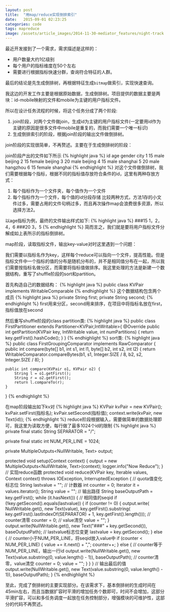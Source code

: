 ```yaml
---
layout: post
title:  "用map/reduce实现倒排索引"
date:   2015-09-01 02:23:25
categories: code
tags: mapreduce
image: /assets/article_images/2014-11-30-mediator_features/night-track.JPG
---
```

最近开发接到了一个需求，需求描述是这样的：

- 用户数量大约1亿级别
- 每个用户的指标维度在50个左右
- 需要进行根据指标快速分群，查询符合特征的人群。

最后的结论是先生成倒排树，再根据特征生成`bitmap`做索引，实现快速查询。

我这边的开发工作主要是根据原始数据，生成倒排树。项目提供的数据主要是两块：id-mobile映射的文件和mobile为主键的用户指标文件。

所以在设计任务流程的时候，将这个任务分成了两个阶段:

1. join阶段，对两个文件做join，生成id为主键的用户指标文件(一定要用id作为主键的原因是很多文件中mobile是重复的，而我们需要一个唯一标识)
2. 生成倒排索引的阶段，根据join阶段的输出文件做倒排树。

join阶段的实现很简单，不再赘述。主要在于生成倒排树的阶段：

join阶段产出的文件如下所示
{% highlight java %}
id        age        gender        city
1         15         male          beijing
2         15         female        beijing
3         20         male          beijing
4         15         male          shanghai
5         20         male          hangzhou
6         15         female        shanghai
{% endhighlight %}
对这个文件做倒排树，我们需要根据每个指标，根据不同的指标值存放符合条件的id，这里有两种存放方式：

1. 每个指标作为一个文件夹，每个值作为一个文件
2. 每个指标作为一个文件，每个值的id分段存储
比较两种方式，方法1存的小文件过多，需要占用的文件句柄过多，而且再次操作map会浪费很多资源，所以选择方法2。

以age指标为例，最终的文件输出样式如下:
{% highlight java %}
###15
1，2，4，6
###20
3，5
{% endhighlight %}
简而言之，我们就是要将用户指标文件分解成如上表所示的指标倒排树。

map阶段，读取指标文件，输出key-value对时这里遇到一个问题：

我们需要以指标名作为key，这样每个reduce可以指向一个文件，提高性能。但是指标文件中一个指标的值的分布是随机分布的，并不是相同值分布在一起，所以我们需要按指标名做分区，而需要将指标值做排序。我这里处理的方法是新建一个数据结构，重写了shuffle阶段的sort和partition。

首先构造自己的数据结构：
{% highlight java %}
public class KVPair implements WritableComparable<KVPair>
{% endhighlight %}
这个数据结构包含两个成员
{% highlight java %}
private String first;
private String second;
{% endhighlight %}
first用来分区，second用来排序，在项目中将指标名放在first，指标值放在second

然后重写shuffle阶段的class
partition类:
{% highlight java %}
public class FirstPartitioner extends Partitioner<KVPair,IntWritable>{
    @Override
    public int getPartition(KVPair key, IntWritable value,
                            int numPartitions) {
        return key.getFirst().hashCode();
    }
}
{% endhighlight %}
sort类:
{% highlight java %}
public class FirstGroupingComparator implements RawComparator<KVPair> {
	public int compare(byte[] b1, int s1, int l1, byte[] b2, int s2, int l2) {
		return WritableComparator.compareBytes(b1, s1, Integer.SIZE / 8, b2,
				s2, Integer.SIZE / 8);
	}

	public int compare(KVPair o1, KVPair o2) {
		String l = o1.getFirst();
		String r = o2.getFirst();
		return l.compareTo(r);
	}
}
{% endhighlight %}

在map阶段输出如下kv对
{% highlight java %}
KVPair kvPair = new KVPair();
kvPair.setFirst(指标名);
kvPair.setSecond(指标值);
context.write(kvPair, new Text(id));
{% endhighlight %}
reduce阶段根据输入，需要做简单的数据处理即可，我这里为读取方便，每行做了最多1024个id的限制
{% highlight java %}
private final static String SEPARATOR = "/";

private final static int NUM_PER_LINE = 1024;

private MultipleOutputs<NullWritable, Text> output;

protected void setup(Context context) {
	output = new MultipleOutputs<NullWritable, Text>(context);
	logger.info("Now Reduce");
}
// 实现reduce函数
protected void reduce(KVPair key, Iterable<Text> values, Context context)
			throws IOException, InterruptedException {
		// quota值变化标志位
		String lastvalue = "";
		// 计数器
		int counter = 0;
		Iterator<Text> it = values.iterator();
		String value = "";
		// 输出路径
		String baseOutputPath = key.getFirst();
		while (it.hasNext()) {
			// 相同值的seqid
			if (!key.getSecond().equals(lastvalue)) {
				if (counter != 0) {
					output.write(
							NullWritable.get(),
							new Text(value),
							key.getFirst().substring(
									key.getFirst().lastIndexOf(SEPARATOR) + 1,
									key.getFirst().length()));
					// counter清零
					counter = 0;
					// value清空
					value = "";
				}
				output.write(NullWritable.get(),
						new Text("###" + key.getSecond()), baseOutputPath);
				// lastvalue标志位变更
				lastvalue = key.getSecond();
			} else {
				// counter小于NUM_PER_LINE，将seqid放入value中
				if (counter < NUM_PER_LINE) {
					value += it.next() + ",";
					counter++;
				} else {
					// counter等于NUM_PER_LINE，输出一行id
					output.write(NullWritable.get(),
							new Text(value.substring(0, value.length() - 1)),
							baseOutputPath);
					// counter清零，value清空
					counter = 0;
					value = "";
				}
			}
		}
		// 输出最后的值
		output.write(NullWritable.get(),
				new Text(value.substring(0, value.length() - 1)),
				baseOutputPath);
	}
{% endhighlight %}

至此，完成了倒排树的主要实现部分。在该需求下，基本倒排树的生成时间在45min左右，而且当数据扩容时平滑的增加任务个数即可，时间不会增加，这部分平滑扩容，可以和多任务调度一起放在任务控制部分，增强模块的可维护性，这部分的代码不再赘述。
